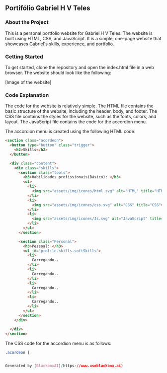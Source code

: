  ## Portifólio Gabriel H V Teles

### About the Project

This is a personal portfolio website for Gabriel H V Teles. The website is built using HTML, CSS, and JavaScript. It is a simple, one-page website that showcases Gabriel's skills, experience, and portfolio.

### Getting Started

To get started, clone the repository and open the index.html file in a web browser. The website should look like the following:

[Image of the website]

### Code Explanation

The code for the website is relatively simple. The HTML file contains the basic structure of the website, including the header, body, and footer. The CSS file contains the styles for the website, such as the fonts, colors, and layout. The JavaScript file contains the code for the accordion menu.

The accordion menu is created using the following HTML code:

```html
<section class="acordeon">
  <button type="button" class="trigger">
    <h2>Skills</h2>
  </button>

  <div class="content">
    <div class="skills">
      <section class="tools"> 
        <h3>Habilidades profissionais(Básico): </h3>
        <ul>
          <li>
            <img src="assets/img/icones/html.svg" alt="HTML" title="HTML">
          </li>
          <li>
            <img src="assets/img/icones/css.svg" alt="CSS" title="CSS">
          </li>
          <li>
            <img src="assets/img/icones/Js.svg" alt="JavaScript" title="JavaScript">
          </li>
        </ul>
      </section>

      <section class="Personal"> 
        <h3>Pessoal: </h3>
        <ul id="profile.skills.softSkills">
          <li>
            Carregando..
          </li>
          <li>
            Carregando..
          </li>
          <li>
            Carregando..
          </li>
          <li>
            Carregando..
          </li>
        </ul>
      </section>
    </div>    
    
  </div>
</section>
```

The CSS code for the accordion menu is as follows:

```css
.acordeon {


Generated by [BlackboxAI](https://www.useblackbox.ai)